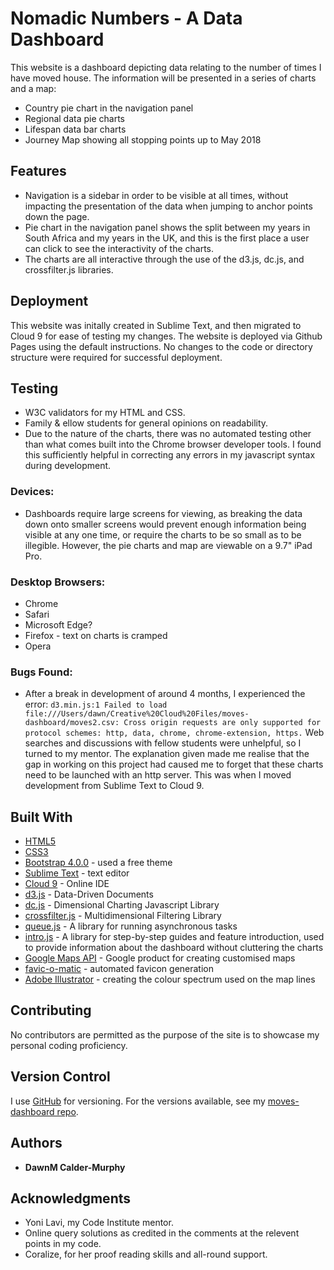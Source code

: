 # Nomadic Numbers - A Data Dashboard

This website is a dashboard depicting data relating to the number of times I have moved house.
The information will be presented in a series of charts and a map:
* Country pie chart in the navigation panel
* Regional data pie charts
* Lifespan data bar charts
* Journey Map showing all stopping points up to May 2018

## Features

* Navigation is a sidebar in order to be visible at all times, without impacting the presentation of the data when jumping to anchor points down the page.
* Pie chart in the navigation panel shows the split between my years in South Africa and my years in the UK, and this is the first place a user can click to see the interactivity of the charts. 
* The charts are all interactive through the use of the d3.js, dc.js, and crossfilter.js libraries.

## Deployment

This website was initally created in Sublime Text, and then migrated to Cloud 9 for ease of testing my changes.  The website is deployed via Github Pages using the default instructions.  No changes to the code or directory structure were required for successful deployment.

## Testing

* W3C validators for my HTML and CSS.
* Family & ellow students for general opinions on readability.
* Due to the nature of the charts, there was no automated testing other than what comes built into the Chrome browser developer tools.  I found this sufficiently helpful in correcting any errors in my javascript syntax during development.

### Devices:

* Dashboards require large screens for viewing, as breaking the data down onto smaller screens would prevent enough information being visible at any one time, or require the charts to be so small as to be illegible.  However, the pie charts and map are viewable on a 9.7" iPad Pro.

### Desktop Browsers:
* Chrome
* Safari
* Microsoft Edge?
* Firefox - text on charts is cramped
* Opera

### Bugs Found:
* After a break in development of around 4 months, I experienced the error:
`d3.min.js:1 Failed to load file:///Users/dawn/Creative%20Cloud%20Files/moves-dashboard/moves2.csv: Cross origin requests are only supported for protocol schemes: http, data, chrome, chrome-extension, https.`
Web searches and discussions with fellow students were unhelpful, so I turned to my mentor.  The explanation given made me realise that the gap in working on this project had caused me to forget that these charts need to be launched with an http server.  This was when I moved development from Sublime Text to Cloud 9.

## Built With

* [HTML5](https://getbootstrap.com/docs/3.3/)
* [CSS3](https://www.w3schools.com/css/)
* [Bootstrap 4.0.0](https://getbootstrap.com/docs/4.0/getting-started/introduction/) - used a free theme
* [Sublime Text](https://www.sublimetext.com) - text editor
* [Cloud 9]() - Online IDE
* [d3.js](https://d3js.org) - Data-Driven Documents
* [dc.js](https://dc-js.github.io/dc.js/) - Dimensional Charting Javascript Library
* [crossfilter.js](http://animateddata.co.uk/articles/crossfilter/) - Multidimensional Filtering Library
* [queue.js](https://bl.ocks.org/mbostock/1696080) - A library for running asynchronous tasks
* [intro.js](https://introjs.com/) - A library for step-by-step guides and feature introduction, used to provide information about the dashboard without cluttering the charts
* [Google Maps API](https://cloud.google.com/maps-platform/) - Google product for creating customised maps
* [favic-o-matic](http://www.favicomatic.com) - automated favicon generation
* [Adobe Illustrator](https://www.adobe.com/uk/products/illustrator.html?sdid=V6NZKW2K&mv=search&s_kwcid=AL!3085!3!247459081366!b!!g!!%2Billustrator%20%2Badobe&ef_id=WpAeRQAAAIfFvxhn:20180223135933:s) - creating the colour spectrum used on the map lines

## Contributing

No contributors are permitted as the purpose of the site is to showcase my personal coding proficiency.

## Version Control

I use [GitHub](https://github.com) for versioning. For the versions available, see my [moves-dashboard repo](https://github.com/DawnM/moves-dashboard). 

## Authors

* **DawnM Calder-Murphy**

## Acknowledgments

* Yoni Lavi, my Code Institute mentor.
* Online query solutions as credited in the comments at the relevent points in my code.
* Coralize, for her proof reading skills and all-round support.